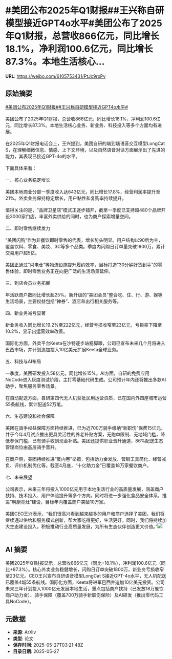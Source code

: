 # #美团公布2025年Q1财报##王兴称自研模型接近GPT4o水平#美团公布了2025年Q1财报，总营收866亿元，同比增长18.1%，净利润100.6亿元，同比增长87.3%。本地生活核心...

**URL**: https://weibo.com/6105753431/PtJc9rxPv

## 原始摘要

<a href="https://m.weibo.cn/search?containerid=231522type%3D1%26t%3D10%26q%3D%23%E7%BE%8E%E5%9B%A2%E5%85%AC%E5%B8%832025%E5%B9%B4Q1%E8%B4%A2%E6%8A%A5%23&amp;extparam=%23%E7%BE%8E%E5%9B%A2%E5%85%AC%E5%B8%832025%E5%B9%B4Q1%E8%B4%A2%E6%8A%A5%23" data-hide=""><span class="surl-text">#美团公布2025年Q1财报#</span></a><a href="https://m.weibo.cn/search?containerid=231522type%3D1%26t%3D10%26q%3D%23%E7%8E%8B%E5%85%B4%E7%A7%B0%E8%87%AA%E7%A0%94%E6%A8%A1%E5%9E%8B%E6%8E%A5%E8%BF%91GPT4o%E6%B0%B4%E5%B9%B3%23&amp;extparam=%23%E7%8E%8B%E5%85%B4%E7%A7%B0%E8%87%AA%E7%A0%94%E6%A8%A1%E5%9E%8B%E6%8E%A5%E8%BF%91GPT4o%E6%B0%B4%E5%B9%B3%23" data-hide=""><span class="surl-text">#王兴称自研模型接近GPT4o水平#</span></a><br><br>美团公布了2025年Q1财报，总营收866亿元，同比增长18.1%，净利润100.6亿元，同比增长87.3%。本地生活核心业务、新业务、科技投入等多个方面均有进展。<br><br>在2025年Q1财报电话会上，王兴提到，美团自研的端到端语音交互模型LongCat S，在理解细微信息、情感、上下文环境，以及自然语音对话方面展示出了先进的能力，其表现已接近GPT-4o的水平。<br><br>下面具体来看：<br><br>一、核心业务稳定增长<br><br>美团本地商业分部一季度收入达643亿元，同比增长17.8%，经营利润率提升至21%。外卖业务保持稳定增长，用户黏性和复购率持续提升。<br><br>值得关注的是，“品牌卫星店”模式正逐步铺开，截至一季度已支持超480个品牌开设3000家门店，丰富外卖供给的同时，也为商户探索增量空间。<br><br>二、即时零售继续发力<br><br>“美团闪购”作为非餐饮即时零售的代表，增长势头明显。用户结构以90后为主，覆盖饮料、零食、美妆、3C等多个品类。季度内闪购日订单量突破1800万，累计交易用户超5亿。<br><br>美团正通过“闪电仓”等物流设施提升履约效率，目标打造“30分钟好货到手”的零售体验，即时零售业务正在向更广泛的生活场景延伸。<br><br>三、到店会员业务拓展<br><br>年活跃商户数同比增长超25%。新升级的“美团会员”整合吃、住、行、游、娱等生活场景，主要权益包括“神券”、酒店和出行相关服务等。<br><br>四、新业务减亏显著<br><br>新业务收入同比增长19.2%至222亿元，经营亏损收窄至23亿元，亏损率下降至10.2%，显示出运营效率改善。<br><br>国际化方面，外卖平台Keeta在沙特逐步站稳脚跟，公司已宣布未来几个月将进入巴西市场，并计划追加投入10亿美元扩展Keeta全球业务。<br><br>五、科技与AI布局<br><br>一季度，美团研发投入58亿元，同比增长15%。AI方面，自研的免费应用NoCode进入灰度测试阶段，主打零基础代码生成。公司预计年内还将推出多款AI助手，聚焦服务零售场景。<br><br>在自动配送方面，自研第四代无人机获批民用运营资质，已在国内外四座城市运营55条航线，累计配送52万笔。<br><br>六、生态建设和社会保障<br><br>美团在骑手权益保障方面持续推进，已为近700万骑手缴纳“新职伤”保费15亿元，并于今年4月试点推出更具灵活性的养老补贴方案，无跑单限制、无地域门槛，降低参保门槛，已有骑手收到现金补贴。美团还提供职业晋升通道，86%配送生态管理岗位由基层骑手晋升。<br><br>在商户侧，美团持续推进“反内卷”举措，包括助力金发放、营销工具简化、经营减负、评价机制优化等。截至4月底，“十亿助力金”已覆盖18万家餐饮商户。<br><br>七、未来展望<br><br>公司表示，未来三年将投入1000亿元用于本地生活行业的高质量发展，涵盖商户扶持、技术投入、用户体验提升等多个方向。同时将进一步强化食品安全体系，推进“明厨亮灶”建设，目标年内覆盖商户突破10万家。<br><br>美团CEO王兴表示，“我们很高兴看到越来越多的用户和商户选择了美团，我们将继续通过供给和服务模式创新，帮大家吃得更好，生活更好。同时，我们将持续加大生态建设投入，积极推动行业高质量发展，为所有生态伙伴创造更大价值。”<img style="" src="https://tvax3.sinaimg.cn/large/006Fd7o3gy1i1ttba9i90j30yc130ao5.jpg" referrerpolicy="no-referrer"><br><br>

## AI 摘要

美团2025年Q1财报显示，总营收866亿元（同比+18.1%），净利润100.6亿元（同比+87.3%）。核心外卖业务稳健增长，闪购日订单突破1800万，新业务亏损收窄至23亿元。CEO王兴宣布自研语音模型LongCat S接近GPT-4o水平，无人机配送已覆盖4城55条航线。国际化方面，Keeta将进军巴西并追加10亿美元投资。公司未来三年计划投入1000亿元发展本地生活，重点包括商户扶持（已发放18万餐饮商户助力金）、骑手保障（覆盖700万骑手新职伤保险）及AI研发（推出零代码工具NoCode）。

## 元数据

- **来源**: ArXiv
- **类型**: 论文
- **保存时间**: 2025-05-27T03:21:48Z
- **目录日期**: 2025-05-27
